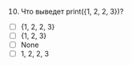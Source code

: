 10.	Что выведет print({1, 2, 2, 3})?
- [ ]	{1, 2, 2, 3}
- [ ]	{1, 2, 3} 
- [ ]	None
- [ ]	1, 2, 2, 3
